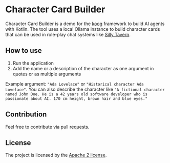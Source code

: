 # Character Card Builder
Character Card Builder is a demo for the [koog](https://github.com/JetBrains/koog) framework to build AI agents with Kotlin.
The tool uses a local Ollama instance to build character cards that can be used in role-play chat systems like [Silly Tavern](https://github.com/SillyTavern/SillyTavern).

## How to use
1. Run the application
2. Add the name or a description of the character as one argument in quotes or as multiple arguments

Example argument: `"Ada Lovelace"` or `"Historical character Ada Lovelace"`.
You can also describe the character like `"A fictional character named John Doe. He is a 42 years old software developer who is passionate about AI. 170 cm height, brown hair and blue eyes."`

## Contribution
Feel free to contribute via pull requests.

## License
The project is licensed by the [Apache 2 license](LICENSE).